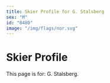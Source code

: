 ```yaml
---
title: Skier Profile for G. Stalsberg
sex: "M"
id: "8480"
image: "/img/flags/nor.svg" 
---
```


# Skier Profile

This page is for: G. Stalsberg.
    